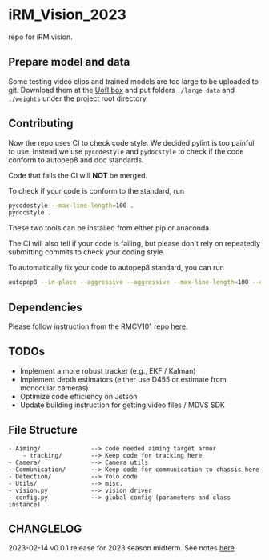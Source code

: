 # iRM_Vision_2023

repo for iRM vision.

## Prepare model and data

Some testing video clips and trained models are too large to be uploaded to
git. Download them at the [UofI box](https://uofi.box.com/s/i6zahotr9id35hurjzy2bq3dcfz0085e)
and put folders `./large_data` and `./weights` under the project root directory.

## Contributing

Now the repo uses CI to check code style. We decided pylint is too painful to use.
Instead we use `pycodestyle` and `pydocstyle` to check if the code conform to autopep8
and doc standards.

Code that fails the CI will **NOT** be merged.

To check if your code is conform to the standard, run

```bash
pycodestyle --max-line-length=100 .
pydocstyle .
```

These two tools can be installed from either pip or anaconda.

The CI will also tell if your code is failing, but please don't rely on repeatedly submitting
commits to check your coding style.

To automatically fix your code to autopep8 standard, you can run

```bash
autopep8 --in-place --aggressive --aggressive --max-line-length=100 --exclude="mvsdk.py" --recursive .
```

## Dependencies

Please follow instruction from the RMCV101 repo [here](https://github.com/illini-robomaster/RM_CV_101/blob/master/INSTALL.md).

## TODOs

- Implement a more robust tracker (e.g., EKF / Kalman)
- Implement depth estimators (either use D455 or estimate from monocular cameras)
- Optimize code efficiency on Jetson
- Update building instruction for getting video files / MDVS SDK

## File Structure

```
- Aiming/              --> code needed aiming target armor
    - tracking/        --> Keep code for tracking here
- Camera/              --> Camera utils
- Communication/       --> Keep code for communication to chassis here
- Detection/           --> Yolo code
- Utils/               --> misc.
- vision.py            --> vision driver
- config.py            --> global config (parameters and class instance)
```

## CHANGLELOG

2023-02-14 v0.0.1 release for 2023 season midterm. See notes [here](https://github.com/illini-robomaster/iRM_Vision_2023/pull/1).
